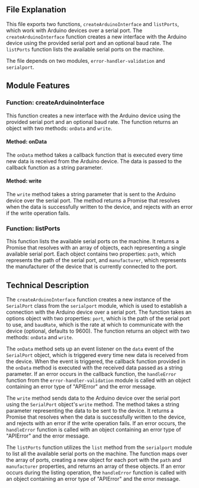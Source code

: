 ## **File Explanation**

This file exports two functions, `createArduinoInterface` and `listPorts`, which work with Arduino devices over a serial port. The `createArduinoInterface` function creates a new interface with the Arduino device using the provided serial port and an optional baud rate. The `listPorts` function lists the available serial ports on the machine.

The file depends on two modules, `error-handler-validation` and `serialport`.

## **Module Features**

### **Function: createArduinoInterface**

This function creates a new interface with the Arduino device using the provided serial port and an optional baud rate. The function returns an object with two methods: `onData` and `write`.

#### **Method: onData**

The `onData` method takes a callback function that is executed every time new data is received from the Arduino device. The data is passed to the callback function as a string parameter.

#### **Method: write**

The `write` method takes a string parameter that is sent to the Arduino device over the serial port. The method returns a Promise that resolves when the data is successfully written to the device, and rejects with an error if the write operation fails.

### **Function: listPorts**

This function lists the available serial ports on the machine. It returns a Promise that resolves with an array of objects, each representing a single available serial port. Each object contains two properties: `path`, which represents the path of the serial port, and `manufacturer`, which represents the manufacturer of the device that is currently connected to the port.

## **Technical Description**

The `createArduinoInterface` function creates a new instance of the `SerialPort` class from the `serialport` module, which is used to establish a connection with the Arduino device over a serial port. The function takes an options object with two properties: `port`, which is the path of the serial port to use, and `baudRate`, which is the rate at which to communicate with the device (optional, defaults to 9600). The function returns an object with two methods: `onData` and `write`.

The `onData` method sets up an event listener on the `data` event of the `SerialPort` object, which is triggered every time new data is received from the device. When the event is triggered, the callback function provided in the `onData` method is executed with the received data passed as a string parameter. If an error occurs in the callback function, the `handleError` function from the `error-handler-validation` module is called with an object containing an error type of "APIError" and the error message.

The `write` method sends data to the Arduino device over the serial port using the `SerialPort` object's `write` method. The method takes a string parameter representing the data to be sent to the device. It returns a Promise that resolves when the data is successfully written to the device, and rejects with an error if the write operation fails. If an error occurs, the `handleError` function is called with an object containing an error type of "APIError" and the error message.

The `listPorts` function utilizes the `list` method from the `serialport` module to list all the available serial ports on the machine. The function maps over the array of ports, creating a new object for each port with the `path` and `manufacturer` properties, and returns an array of these objects. If an error occurs during the listing operation, the `handleError` function is called with an object containing an error type of "APIError" and the error message.
